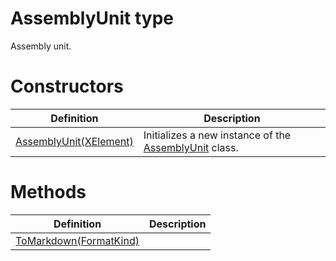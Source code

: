 <a name='T-Vsxmd-Units-AssemblyUnit'></a>
# AssemblyUnit type

Assembly unit.

# Constructors

| Definition | Description |
|-|-|
| [AssemblyUnit(XElement)](/Vsxmd.Units.AssemblyUnit.md/#M-Vsxmd-Units-AssemblyUnit-#ctor-System-Xml-Linq-XElement-) | Initializes a new instance of the [AssemblyUnit](/Vsxmd.Units.AssemblyUnit.md/#T-Vsxmd-Units-AssemblyUnit) class. |

# Methods

| Definition | Description |
|-|-|
| [ToMarkdown(FormatKind)](/Vsxmd.Units.AssemblyUnit.md/#M-Vsxmd-Units-AssemblyUnit-ToMarkdown-Vsxmd-Units-FormatKind-) |  |
